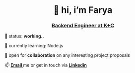 <h1 align="center"> 👋 hi, i’m Farya </h1>
<h3 align="center"> <a href="https://www.kinandcarta.com/en/">Backend Engineer at K+C</a> </h3>
<p> 👀 status: <strong> working.. </strong> </p>
<p> 🌱 currently learning: Node.js<strong> </strong></p>
<p> 💞️ open for <strong>collaboration</strong> on any interesting project proposals </p>
<p> 📫 <strong><a href="mailto:farya.hsn@gmail.com">Email </a></strong> me or get in touch via <a href="https://www.linkedin.com/in/farya-hussain-a40148bb/"><strong>Linkedin</a></strong></p>

<!---


Xfarya/Xfarya is a ✨ special ✨ repository because its `README.md` (this file) appears on your GitHub profile.
You can click the Preview link to take a look at your changes.
--->
